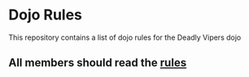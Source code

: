 Dojo Rules
==========

This repository contains a list of dojo rules for the Deadly Vipers dojo

## All members should read the [rules](https://github.com/deadlyvipers)
